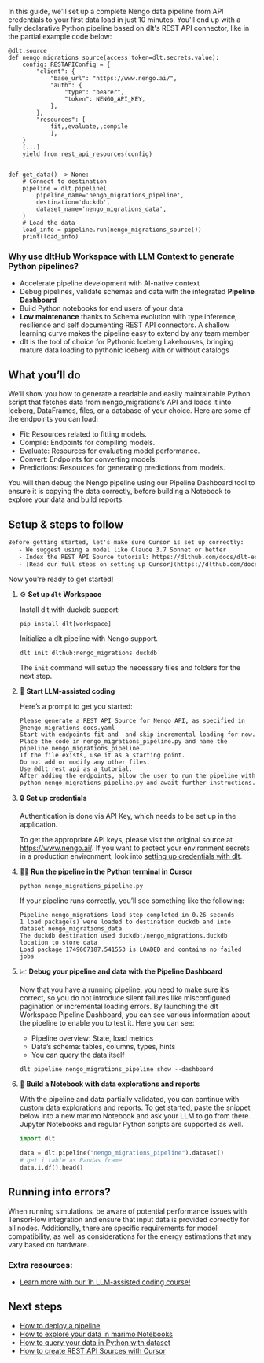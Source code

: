 In this guide, we'll set up a complete Nengo data pipeline from API credentials to your first data load in just 10 minutes. You'll end up with a fully declarative Python pipeline based on dlt's REST API connector, like in the partial example code below:

```python-outcome
@dlt.source
def nengo_migrations_source(access_token=dlt.secrets.value):
    config: RESTAPIConfig = {
        "client": {
            "base_url": "https://www.nengo.ai/",
            "auth": {
                "type": "bearer",
                "token": NENGO_API_KEY,
            },
        },
        "resources": [
            fit,,evaluate,,compile
            ],
    }
    [...]
    yield from rest_api_resources(config)


def get_data() -> None:
    # Connect to destination
    pipeline = dlt.pipeline(
        pipeline_name='nengo_migrations_pipeline',
        destination='duckdb',
        dataset_name='nengo_migrations_data', 
    )
    # Load the data
    load_info = pipeline.run(nengo_migrations_source())
    print(load_info) 
```

### Why use dltHub Workspace with LLM Context to generate Python pipelines?

- Accelerate pipeline development with AI-native context
- Debug pipelines, validate schemas and data with the integrated **Pipeline Dashboard**
- Build Python notebooks for end users of your data
- **Low maintenance** thanks to Schema evolution with type inference, resilience and self documenting REST API connectors. A shallow learning curve makes the pipeline easy to extend by any team member
- dlt is the tool of choice for Pythonic Iceberg Lakehouses, bringing mature data loading to pythonic Iceberg with or without catalogs

## What you’ll do

We’ll show you how to generate a readable and easily maintainable Python script that fetches data from nengo_migrations’s API and loads it into Iceberg, DataFrames, files, or a database of your choice. Here are some of the endpoints you can load:

- Fit: Resources related to fitting models.
- Compile: Endpoints for compiling models.
- Evaluate: Resources for evaluating model performance.
- Convert: Endpoints for converting models.
- Predictions: Resources for generating predictions from models.

You will then debug the Nengo pipeline using our Pipeline Dashboard tool to ensure it is copying the data correctly, before building a Notebook to explore your data and build reports.

## Setup & steps to follow

```default
Before getting started, let's make sure Cursor is set up correctly:
   - We suggest using a model like Claude 3.7 Sonnet or better
   - Index the REST API Source tutorial: https://dlthub.com/docs/dlt-ecosystem/verified-sources/rest_api/ and add it to context as **@dlt rest api**
   - [Read our full steps on setting up Cursor](https://dlthub.com/docs/dlt-ecosystem/llm-tooling/cursor-restapi#23-configuring-cursor-with-documentation)
```

Now you're ready to get started!

1. ⚙️ **Set up `dlt` Workspace**
    
    Install dlt with duckdb support:
    ```shell
    pip install dlt[workspace]
    ```

    Initialize a dlt pipeline with Nengo support.
    ```shell
    dlt init dlthub:nengo_migrations duckdb
    ```

    The `init` command will setup the necessary files and folders for the next step.
    
2. 🤠 **Start LLM-assisted coding**
    
    Here’s a prompt to get you started:
    
    ```prompt
    Please generate a REST API Source for Nengo API, as specified in @nengo_migrations-docs.yaml 
    Start with endpoints fit and  and skip incremental loading for now. 
    Place the code in nengo_migrations_pipeline.py and name the pipeline nengo_migrations_pipeline. 
    If the file exists, use it as a starting point. 
    Do not add or modify any other files. 
    Use @dlt rest api as a tutorial. 
    After adding the endpoints, allow the user to run the pipeline with python nengo_migrations_pipeline.py and await further instructions.
    ```

    
3. 🔒 **Set up credentials** 
    
    Authentication is done via API Key, which needs to be set up in the application.
    
    To get the appropriate API keys, please visit the original source at https://www.nengo.ai/.
    If you want to protect your environment secrets in a production environment, look into [setting up credentials with dlt](https://dlthub.com/docs/walkthroughs/add_credentials).
    
4. 🏃‍♀️ **Run the pipeline in the Python terminal in Cursor**
    
    ```shell
    python nengo_migrations_pipeline.py
    ```
    
    If your pipeline runs correctly, you’ll see something like the following:
    
    ```shell
    Pipeline nengo_migrations load step completed in 0.26 seconds
    1 load package(s) were loaded to destination duckdb and into dataset nengo_migrations_data
    The duckdb destination used duckdb:/nengo_migrations.duckdb location to store data
    Load package 1749667187.541553 is LOADED and contains no failed jobs
    ```
    
5. 📈 **Debug your pipeline and data with the Pipeline Dashboard**

    Now that you have a running pipeline, you need to make sure it’s correct, so you do not introduce silent failures like misconfigured pagination or incremental loading errors. By launching the dlt Workspace Pipeline Dashboard, you can see various information about the pipeline to enable you to test it. Here you can see:
    - Pipeline overview: State, load metrics
    - Data’s schema: tables, columns, types, hints
    - You can query the data itself
    
    ```shell
    dlt pipeline nengo_migrations_pipeline show --dashboard
    ```
    
6. 🐍 **Build a Notebook with data explorations and reports**

    With the pipeline and data partially validated, you can continue with custom data explorations and reports. To get started, paste the snippet below into a new marimo Notebook and ask your LLM to go from there. Jupyter Notebooks and regular Python scripts are supported as well.

    
    ```python
    import dlt

   data = dlt.pipeline("nengo_migrations_pipeline").dataset()
   # get i table as Pandas frame
   data.i.df().head()
    ```

## Running into errors?

When running simulations, be aware of potential performance issues with TensorFlow integration and ensure that input data is provided correctly for all nodes. Additionally, there are specific requirements for model compatibility, as well as considerations for the energy estimations that may vary based on hardware.

### Extra resources:

- [Learn more with our 1h LLM-assisted coding course!](https://www.youtube.com/watch?v=GGid70rnJuM)

## Next steps

- [How to deploy a pipeline](https://dlthub.com/docs/walkthroughs/deploy-a-pipeline)
- [How to explore your data in marimo Notebooks](https://dlthub.com/docs/general-usage/dataset-access/marimo)
- [How to query your data in Python with dataset](https://dlthub.com/docs/general-usage/dataset-access/dataset)
- [How to create REST API Sources with Cursor](https://dlthub.com/docs/dlt-ecosystem/llm-tooling/cursor-restapi)